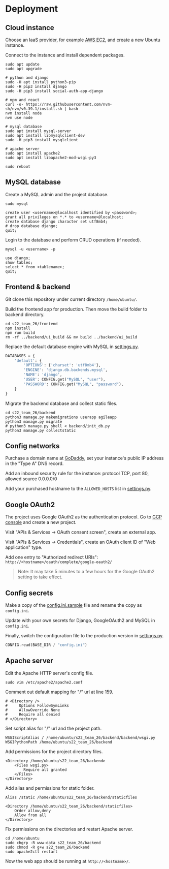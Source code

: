 # Deployment

## Cloud instance

Choose an IaaS provider, for example [AWS EC2](https://aws.amazon.com/ec2/), and create a new Ubuntu instance.

Connect to the instance and install dependent packages.

```shell
sudo apt update
sudo apt upgrade

# python and django
sudo -H apt install python3-pip
sudo -H pip3 install django
sudo -H pip3 install social-auth-app-django

# npm and react
curl -o- https://raw.githubusercontent.com/nvm-sh/nvm/v0.39.1/install.sh | bash
nvm install node
nvm use node

# mysql database
sudo apt install mysql-server
sudo apt install libmysqlclient-dev
sudo -H pip3 install mysqlclient

# apache server
sudo apt install apache2 
sudo apt install libapache2-mod-wsgi-py3

sudo reboot
```

## MySQL database

Create a MySQL admin and the project database.

```shell
sudo mysql
```

```mysql
create user <username>@localhost identified by <password>;
grant all privileges on *.* to <username>@localhost;
create database django character set utf8mb4;
# drop database django;
quit;
```

Login to the database and perform CRUD operations (if needed).

```shell
mysql -u <username> -p
```

```mysql
use django;
show tables;
select * from <tablename>;
quit;
```

## Frontend & backend 

Git clone this repository under current directory `/home/ubuntu/`.

Build the frontend app for production. Then move the build folder to backend directory.

```shell
cd s22_team_26/frontend
npm install
npm run build
rm -rf ../backend/ui_build && mv build ../backend/ui_build
```

Replace the default database engine with MySQL in [settings.py](backend/backend/settings.py).

```python
DATABASES = {
    'default': {
        'OPTIONS': {'charset': 'utf8mb4'},
        'ENGINE': 'django.db.backends.mysql',
        'NAME': 'django',
        'USER': CONFIG.get("MySQL", "user"),
        'PASSWORD': CONFIG.get("MySQL", "password"),
    }
}
```

Migrate the backend database and collect static files.

```shell
cd s22_team_26/backend
python3 manage.py makemigrations userapp agileapp
python3 manage.py migrate
# python3 manage.py shell < backend/init_db.py
python3 manage.py collectstatic
```

## Config networks

Purchase a domain name at [GoDaddy](https://www.godaddy.com/), set your instance's public IP address in the "Type A" DNS record.

Add an inbound security rule for the instance: protocol TCP, port 80, allowed source 0.0.0.0/0

Add your purchased hostname to the `ALLOWED_HOSTS` list in [settings.py](backend/backend/settings.py).

## Google OAuth2

The project uses Google OAuth2 as the authentication protocol. Go to [GCP console](https://console.cloud.google.com/) and create a new project.

Visit "APIs & Services -> OAuth consent screen", create an external app.

Visit "APIs & Services -> Credentials", create an OAuth client ID of "Web application" type.

Add one entry to "Authorized redirect URIs": `http://<hostname>/oauth/complete/google-oauth2/`

> Note: It may take 5 minutes to a few hours for the Google OAuth2 setting to take effect.

## Config secrets

Make a copy of the [config.ini.sample](backend/config.ini.sample) file and rename the copy as `config.ini`.

Update with your own secrets for Django, GoogleOAuth2 and MySQL in `config.ini`.

Finally, switch the configuration file to the production version in [settings.py](backend/backend/settings.py).

```python
CONFIG.read(BASE_DIR / "config.ini")
```

## Apache server

Edit the Apache HTTP server's config file.

```shell
sudo vim /etc/apache2/apache2.conf
```

Comment out default mapping for "/" url at line 159.

```
# <Directory />
#     Options FollowSymLinks
#     AllowOverride None
#     Require all denied
# </Directory>
```

Set script alias for "/" url and the project path.

```
WSGIScriptAlias / /home/ubuntu/s22_team_26/backend/backend/wsgi.py
WSGIPythonPath /home/ubuntu/s22_team_26/backend
```

Add permissions for the project directory files.

```
<Directory /home/ubuntu/s22_team_26/backend>
    <Files wsgi.py>
        Require all granted
    </Files>
</Directory>
```

Add alias and permissions for static folder.

```
Alias /static /home/ubuntu/s22_team_26/backend/staticfiles

<Directory /home/ubuntu/s22_team_26/backend/staticfiles>
    Order allow,deny
    Allow from all
</Directory>
```

Fix permissions on the directories and restart Apache server.

```shell
cd /home/ubuntu
sudo chgrp -R www-data s22_team_26/backend
sudo chmod -R g+w s22_team_26/backend
sudo apache2ctl restart
```

Now the web app should be running at `http://<hostname>/`.

